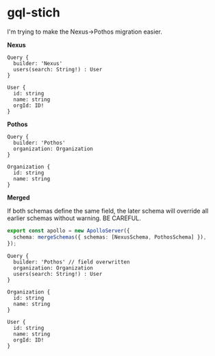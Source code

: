 # gql-stich

I'm trying to make the Nexus->Pothos migration easier.

**Nexus**

```gql
Query {
  builder: 'Nexus'
  users(search: String!) : User
}

User {
  id: string
  name: string
  orgId: ID!
}
```

**Pothos**

```gql
Query {
  builder: 'Pothos'
  organization: Organization
}

Organization {
  id: string
  name: string
}
```

**Merged**

If both schemas define the same field, the later schema will override all earlier schemas without warning. BE CAREFUL.

```ts
export const apollo = new ApolloServer({
  schema: mergeSchemas({ schemas: [NexusSchema, PothosSchema] }),
});
```

```gql
Query {
  builder: 'Pothos' // field overwritten
  organization: Organization
  users(search: String!) : User
}

Organization {
  id: string
  name: string
}

User {
  id: string
  name: string
  orgId: ID!
}
```
